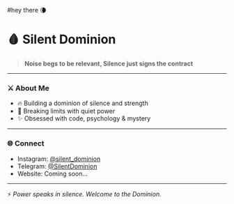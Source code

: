 #hey there 🌘
# 🩸 Silent Dominion
 
> **Noise begs to be relevant, Silence just signs the contract**

---

### ⚔️ About Me
- 🔥 Building a dominion of silence and strength  
- 🌌 Breaking limits with quiet power  
- ✨ Obsessed with code, psychology & mystery  

---

### 🌐 Connect
- Instagram: [@silent_dominion](https://instagram.com/silent_dominion)  
- Telegram: [@SilentDominion](https://t.me/SilentDominion)  
- Website: Coming soon...  

---
⚡ *Power speaks in silence. Welcome to the Dominion.*
